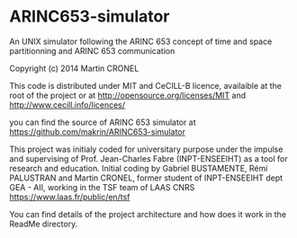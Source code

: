ARINC653-simulator
==================

An UNIX simulator following the ARINC 653 concept of time and space partitionning and ARINC 653 communication

Copyright (c) 2014 Martin CRONEL

This code is distributed under MIT and CeCILL-B licence, availaible at the root of the project
or at http://opensource.org/licenses/MIT and http://www.cecill.info/licences/


you can find the source of ARINC 653 simulator at https://github.com/makrin/ARINC653-simulator


This project was initialy coded for universitary purpose under the impulse and supervising of Prof. Jean-Charles Fabre (INPT-ENSEEIHT) as a tool for research and education.
Initial coding by Gabriel BUSTAMENTE, Rémi PALUSTRAN and Martin CRONEL, former student of INPT-ENSEEIHT dept GEA - AII, working in the TSF team of LAAS CNRS https://www.laas.fr/public/en/tsf

You can find details of the project architecture and how does it work in the ReadMe directory.
